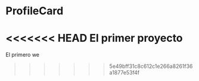 # ProfileCard
<<<<<<< HEAD
El primer proyecto
=======
El primero we
>>>>>>> 5e49bff31c8c612c1e266a8261f36a1877e53f4f
